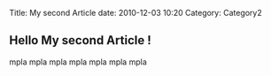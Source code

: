 Title: My second Article 
date: 2010-12-03 10:20
Category: Category2


## Hello My second Article !
 mpla  mpla  mpla  mpla  mpla  mpla  mpla 

